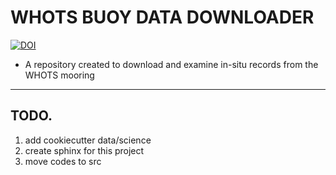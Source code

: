 # WHOTS BUOY DATA DOWNLOADER

[![DOI](https://zenodo.org/badge/DOI/10.5281/zenodo.6479135.svg)](https://doi.org/10.5281/zenodo.6479135)


* A repository created to download and examine in-situ records from the 
WHOTS mooring

------------------------------------------------------

## TODO. 
1. add cookiecutter data/science
2. create sphinx for this project
3. move codes to src
